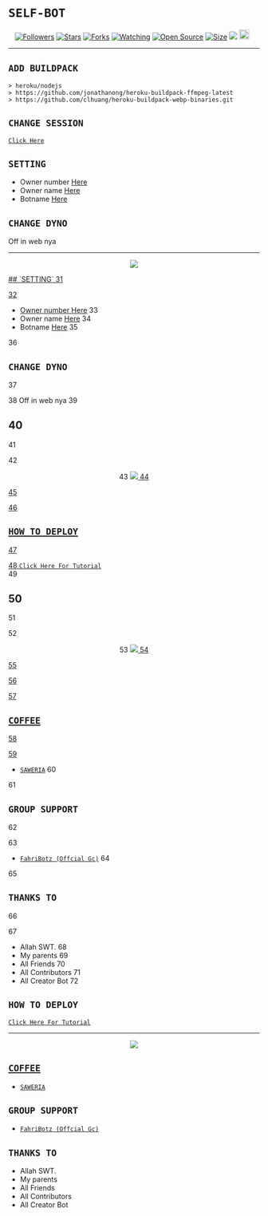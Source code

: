 # ```SELF-BOT```
<p align="center">
<a href="https://github.com/BOTZ4YOU/followers"><img title="Followers" src="https://img.shields.io/github/followers/BOTZ4YOU?color=red&style=flat-square"></a>
<a href="https://github.com/BOTZ4YOU/FahriBotzWaV5/stargazers/"><img title="Stars" src="https://img.shields.io/github/stars/BOTZ4YOU/FahriBotzWaV5?color=blue&style=flat-square"></a>
<a href="https://github.com/BOTZ4YOU/FahriBotzWaV5/network/members"><img title="Forks" src="https://img.shields.io/github/forks/BOTZ4YOU/FahriBotzWaV5?color=red&style=flat-square"></a>
<a href="https://github.com/BOTZ4YOU/FahriBotzWaV5/watchers"><img title="Watching" src="https://img.shields.io/github/watchers/BOTZ4YOU/FahriBotzWaV5?label=Watchers&color=blue&style=flat-square"></a>
<a href="https://github.com/BOTZ4YOU/FahriBotzWaV5"><img title="Open Source" src="https://badges.frapsoft.com/os/v2/open-source.svg?v=103"></a>
<a href="https://github.com/BOTZ4YOU/FahriBotzWaV5/"><img title="Size" src="https://img.shields.io/github/repo-size/BOTZ4YOU/FahriBotzWaV5?style=flat-square&color=green"></a>
<a href="https://hits.seeyoufarm.com"><img src="https://hits.seeyoufarm.com/api/count/incr/badge.svg?url=https%3A%2F%2Fgithub.com%2FBOTZ4YOU%2FFahriBotzWaV5&count_bg=%2379C83D&title_bg=%23555555&icon=probot.svg&icon_color=%2300FF6D&title=hits&edge_flat=false"/></a>
<a href="https://github.com/BOTZ4YOU/FahriBotzWaV5/graphs/commit-activity"><img height="20" src="https://img.shields.io/badge/Maintained%3F-yes-green.svg"></a>&nbsp;&nbsp;
</p>
<p align='center'>
    </p>

-------

## `ADD BUILDPACK`

```
> heroku/nodejs
> https://github.com/jonathanong/heroku-buildpack-ffmpeg-latest
> https://github.com/clhuang/heroku-buildpack-webp-binaries.git
```

## `CHANGE SESSION`

[`Click Here`](https://github.com/BOTZ4YOU/FahriBotzWaV5/blob/master/LORD©HelgaIlham.json#L1)


## `SETTING`

- Owner number [Here](https://github.com/BOTZ4YOU/FahriBotzWaV5/blob/master/setting.json#L1)
- Owner name [Here](https://github.com/BOTZ4YOU/FahriBotzWaV5/blob/master/setting.json#L1)
- Botname [Here](https://github.com/BOTZ4YOU/FahriBotzWaV5/blob/master/setting.json#L1)

## `CHANGE DYNO`

Off in web nya

----------

<p align="center">
  <a href="https://youtu.be/_CP2_1Yqauo"><img src="https://a.top4top.io/p_20888ybra1.jpg" />
</p> ## `SETTING`
31

32
- Owner number [Here](https://github.com/BOTZ4YOU/FahriBotzWaV5/blob/master/setting.json#L1)
33
- Owner name [Here](https://github.com/BOTZ4YOU/FahriBotzWaV5/blob/master/setting.json#L1)
34
- Botname [Here](https://github.com/BOTZ4YOU/FahriBotzWaV5/blob/master/setting.json#L1)
35

36
## `CHANGE DYNO`
37

38
Off in web nya
39

40
----------
41

42
<p align="center">
43
  <a href="https://youtu.be/_CP2_1Yqauo"><img src="https://a.top4top.io/p_20888ybra1.jpg" />
44
</p>
45

46
## ```HOW TO DEPLOY```
47

48
[`Click Here For Tutorial`](https://youtu.be/5HgB__wARjM)<br>
49

50
----------
51

52
<p align="center">
53
  <a href="https://youtu.be/_CP2_1Yqauo"><img src="https://a.top4top.io/p_2081imvxm1.jpg" />
54
</p>
55

56

57
## ```COFFEE```
58

59
- [`SAWERIA`](https://saweria.co/FahriBotz)
60

61
## ```GROUP SUPPORT```
62

63
- [`FahriBotz (Offcial Gc)`](https://chat.whatsapp.com/BeJH7mw5pM5H8siiYyuqaO)
64

65
## `THANKS TO`
66

67
- Allah SWT.
68
- My parents
69
- All Friends
70
- All Contributors
71
- All Creator Bot
72


## ```HOW TO DEPLOY```

[`Click Here For Tutorial`](https://youtu.be/5HgB__wARjM)<br>

----------

<p align="center">
  <a href="https://youtu.be/_CP2_1Yqauo"><img src="https://a.top4top.io/p_2081imvxm1.jpg" />
</p>


## ```COFFEE```

- [`SAWERIA`](https://saweria.co/FahriBotz)

## ```GROUP SUPPORT```

- [`FahriBotz (Offcial Gc)`](https://chat.whatsapp.com/BeJH7mw5pM5H8siiYyuqaO)

## `THANKS TO`

- Allah SWT.
- My parents
- All Friends
- All Contributors
- All Creator Bot
